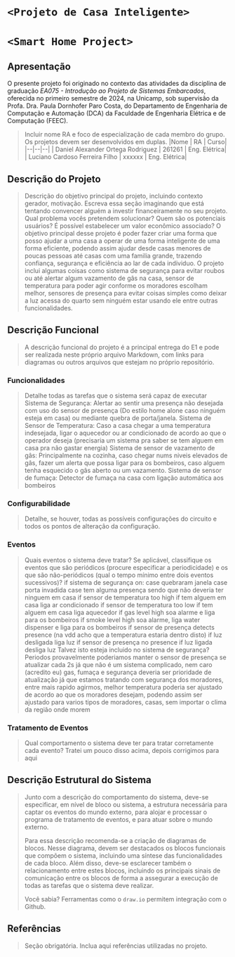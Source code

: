 # `<Projeto de Casa Inteligente>`
# `<Smart Home Project>`

## Apresentação

O presente projeto foi originado no contexto das atividades da disciplina de graduação *EA075 - Introdução ao Projeto de Sistemas Embarcados*, 
oferecida no primeiro semestre de 2024, na Unicamp, sob supervisão da Profa. Dra. Paula Dornhofer Paro Costa, do Departamento de Engenharia de Computação e Automação (DCA) da Faculdade de Engenharia Elétrica e de Computação (FEEC).

> Incluir nome RA e foco de especialização de cada membro do grupo. Os projetos devem ser desenvolvidos em duplas.
> |Nome  | RA | Curso|
> |--|--|--|
> | Daniel Alexander Ortega Rodriguez  | 261261  | Eng. Elétrica|
> | Luciano Cardoso Ferreira Filho     | xxxxxx  | Eng. Elétrica|


## Descrição do Projeto
> Descrição do objetivo principal do projeto, incluindo contexto gerador, motivação.
> Escreva essa seção imaginando que está tentando convencer alguém a investir financeiramente no seu projeto.
> Qual problema vocês pretendem solucionar?
> Quem são os potenciais usuários?
> É possível estabelecer um valor econômico associado?
O objetivo principal desse projeto é poder fazer criar uma forma que posso ajudar a uma casa a operar de uma forma inteligente de uma forma eficiente, podendo assim
ajudar desde casas menores de poucas pessoas até casas com uma familia grande, trazendo confiança, segurança e eficiência ao lar de cada individuo. O projeto inclui
algumas coisas como sistema de segurança para evitar roubos ou até alertar algum vazamento de gâs na casa, sensor de temperatura para poder agir conforme os moradores
escolham melhor, sensores de presença para evitar coisas simples como deixar a luz acessa do quarto sem ninguém estar usando ele entre outras funcionalidades.

## Descrição Funcional
> A descrição funcional do projeto é a principal entrega do E1 e pode ser realizada neste próprio arquivo Markdown,
> com links para diagramas ou outros arquivos que estejam no próprio repositório.

### Funcionalidades
> Detalhe todas as tarefas que o sistema será capaz de executar
Sistema de Segurança: Alertar ao sentir uma presença não desejada com uso do sensor de presença (Do estilo home alone caso ninguém esteja em casa) ou mediante quebra de porta/janela.
Sistema de Sensor de Temperatura: Caso a casa chegar a uma temperatura indesejada, ligar o aquecedor ou ar condicionado de acordo ao que o operador deseja (precisaria um sistema pra saber se tem alguem em casa pra não gastar energia)
Sistema de sensor de vazamento de gâs: Principalmente na cozinha, caso chegar nums niveis elevados de gâs, fazer um alerta que possa ligar para os bombeiros, caso alguem tenha esquecido o gâs aberto ou um vazamento.
Sistema de sensor de fumaça: Detector de fumaça na casa com ligação automática aos bombeiros

### Configurabilidade
> Detalhe, se houver, todas as possíveis configurações do circuito e todos os pontos de alteração da configuração.

### Eventos
> Quais eventos o sistema deve tratar?
> Se aplicável, classifique os eventos que são periódicos (procure especificar a periodicidade) e os que são não-periódicos
> (qual o tempo mínimo entre dois eventos sucessivos)?
if sistema de segurança on:
  case quebraram janela
  case porta invadida
  case tem alguma presença sendo que não deveria ter ninguem em casa
if sensor de temperatura too high
  if tem alguem em casa
    liga ar condicionado
if sensor de temperatura too low
  if tem alguem em casa
    liga aquecedor
if gas level high
  soa alarme e liga para os bombeiros
if smoke level high
  soa alarme, liga water dispenser e liga para os bombeiros
if sensor de presença detects presence (na vdd acho que a temperatura estaria dentro disto)
  if luz desligada
    liga luz
if sensor de presença no presence 
  if luz ligada
    desliga luz
Talvez isto esteja incluido no sistema de segurança?
Periodos
provavelmente poderiamos manter o sensor de presença se atualizar cada 2s já que não é um sistema complicado, nem caro (acredito eu) 
gas, fumaça e segurança deveria ser prioridade de atualização já que estamos tratando com segurança dos moradores, entre mais rapido agirmos, melhor
temperatura poderia ser ajustado de acordo ao que os moradores desejam, podendo assim ser ajustado para varios tipos de moradores, casas, sem importar o clima da região onde morem



### Tratamento de Eventos
> Qual comportamento o sistema deve ter para tratar corretamente cada evento?
Tratei um pouco disso acima, depois corrigimos para aqui 

## Descrição Estrutural do Sistema
> Junto com a descrição do comportamento do sistema, deve-se especificar, em nível de bloco ou sistema, a estrutura necessária 
> para captar os eventos do mundo externo, para alojar e processar o programa de tratamento de eventos, e para atuar sobre o mundo externo.
>
> Para essa descrição recomenda-se a criação de diagramas de blocos.
> Nesse diagrama, devem ser destacados os blocos funcionais que compõem o sistema, incluindo uma síntese das funcionalidades de cada bloco.
> Além disso, deve-se esclarecer também o relacionamento entre estes blocos, incluindo os principais sinais de comunicação entre
> os blocos de forma a assegurar a execução de todas as tarefas que o sistema deve realizar.
> 
> Você sabia? Ferramentas como o `draw.io` permitem integração com o Github.
> 

## Referências
> Seção obrigatória. Inclua aqui referências utilizadas no projeto.
